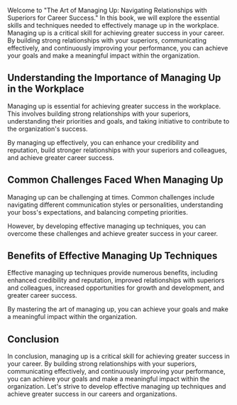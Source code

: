 
Welcome to "The Art of Managing Up: Navigating Relationships with Superiors for Career Success." In this book, we will explore the essential skills and techniques needed to effectively manage up in the workplace. Managing up is a critical skill for achieving greater success in your career. By building strong relationships with your superiors, communicating effectively, and continuously improving your performance, you can achieve your goals and make a meaningful impact within the organization.

Understanding the Importance of Managing Up in the Workplace
------------------------------------------------------------

Managing up is essential for achieving greater success in the workplace. This involves building strong relationships with your superiors, understanding their priorities and goals, and taking initiative to contribute to the organization's success.

By managing up effectively, you can enhance your credibility and reputation, build stronger relationships with your superiors and colleagues, and achieve greater career success.

Common Challenges Faced When Managing Up
----------------------------------------

Managing up can be challenging at times. Common challenges include navigating different communication styles or personalities, understanding your boss's expectations, and balancing competing priorities.

However, by developing effective managing up techniques, you can overcome these challenges and achieve greater success in your career.

Benefits of Effective Managing Up Techniques
--------------------------------------------

Effective managing up techniques provide numerous benefits, including enhanced credibility and reputation, improved relationships with superiors and colleagues, increased opportunities for growth and development, and greater career success.

By mastering the art of managing up, you can achieve your goals and make a meaningful impact within the organization.

Conclusion
----------

In conclusion, managing up is a critical skill for achieving greater success in your career. By building strong relationships with your superiors, communicating effectively, and continuously improving your performance, you can achieve your goals and make a meaningful impact within the organization. Let's strive to develop effective managing up techniques and achieve greater success in our careers and organizations.
